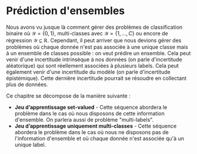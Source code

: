 Prédiction d'ensembles
=======================

Nous avons vu jusque là comment gérer des problèmes de classification binaire où $\mathcal{Y}=\{0, 1\}$, multi-classes avec $\mathcal{Y}=\{1, \ldots, C\}$ ou encore de régression $\mathcal{Y}\subseteq\mathbb{R}$. Cependant, il peut arriver que nous devions gérer des problèmes où chaque donnée n'est pas associée à une unique classe mais à un ensemble de classes possible : on veut prédire un ensemble. Cela peut venir d'une incertitude intrinsèque à nos données (on parle d'incertitude aléatorique) qui sont réellement associées à plusieurs labels. Cela peut également venir d'une incertitude du modèle (on parle d'incertitude épistémique). Cette dernière incertitude pourrait se résoudre en collectant plus de données. 

Ce chapitre se décompose de la manière suivante&nbsp;:
*  **Jeu d’apprentissage set-valued** - Cette séquence abordera le problème dans le cas où nous disposons de cette information d'ensemble. On parlera aussi de problème "multi-labels".
*  **Jeu d’apprentissage uniquement multi-classes** - Cette séquence abordera le problème dans le cas où nous ne disposons pas de l'information d'ensemble et où chaque donnée n'est associée qu'à un unique label.
